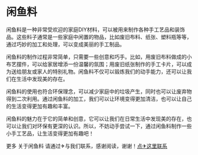 # 闲鱼料

闲鱼料是一种非常受欢迎的家庭DIY材料，可以被用来制作各种手工艺品和装饰品。这些料子通常是一些家庭中闲置的物品，比如废旧布料、纸张、塑料瓶等等，通过巧妙的加工和处理，可以变成美丽的手工制品。

闲鱼料的制作过程非常简单，只需要一些创意和巧手。比如，用废旧布料做成的小布艺摆件，可以给家居增添一份温馨的氛围；用废旧纸张制作的手工卡片，可以成为送给朋友或家人的特别礼物。闲鱼料不仅可以锻炼我们的动手能力，还可以让我们在生活中发现美的存在。

闲鱼料的使用也符合环保理念，可以减少家庭中的垃圾产生，同时也可以让废弃物得到二次利用。通过闲鱼料的加工，我们可以让环境变得更加清洁，也可以让自己的生活变得更加有趣和丰富。

闲鱼料的魅力在于它的简单和创意，它可以让我们在日常生活中发现美的存在，也可以让我们对环保有更深的认识。所以，不妨动手尝试一下，通过闲鱼料制作一些小手工艺品，让生活变得更加有趣吧！

更多 关于闲鱼料 请通过✈与我们联系，感谢阅读，谢谢！[点✈这里联系](https://sms.k02.cc)